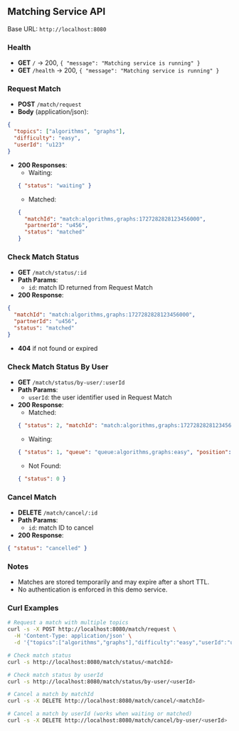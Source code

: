 ## Matching Service API

Base URL: `http://localhost:8080`

### Health
- **GET** `/` → 200, `{ "message": "Matching service is running" }`
- **GET** `/health` → 200, `{ "message": "Matching service is running" }`

### Request Match
- **POST** `/match/request`
- **Body** (application/json):
```json
{
  "topics": ["algorithms", "graphs"],
  "difficulty": "easy",
  "userId": "u123"
}
```
- **200 Responses**:
  - Waiting:
  ```json
  { "status": "waiting" }
  ```
  - Matched:
  ```json
  {
    "matchId": "match:algorithms,graphs:1727282828123456000",
    "partnerId": "u456",
    "status": "matched"
  }
  ```

### Check Match Status
- **GET** `/match/status/:id`
- **Path Params**:
  - `id`: match ID returned from Request Match
- **200 Response**:
```json
{
  "matchId": "match:algorithms,graphs:1727282828123456000",
  "partnerId": "u456",
  "status": "matched"
}
```
- **404** if not found or expired

### Check Match Status By User
- **GET** `/match/status/by-user/:userId`
- **Path Params**:
  - `userId`: the user identifier used in Request Match
- **200 Response**:
  - Matched:
  ```json
  { "status": 2, "matchId": "match:algorithms,graphs:1727282828123456000" }
  ```
  - Waiting:
  ```json
  { "status": 1, "queue": "queue:algorithms,graphs:easy", "position": 0 }
  ```
  - Not Found:
  ```json
  { "status": 0 }
  ```

### Cancel Match
- **DELETE** `/match/cancel/:id`
- **Path Params**:
  - `id`: match ID to cancel
- **200 Response**:
```json
{ "status": "cancelled" }
```

### Notes
- Matches are stored temporarily and may expire after a short TTL.
- No authentication is enforced in this demo service.

### Curl Examples
```bash
# Request a match with multiple topics
curl -s -X POST http://localhost:8080/match/request \
  -H 'Content-Type: application/json' \
  -d '{"topics":["algorithms","graphs"],"difficulty":"easy","userId":"u1"}'

# Check match status
curl -s http://localhost:8080/match/status/<matchId>

# Check match status by userId
curl -s http://localhost:8080/match/status/by-user/<userId>

# Cancel a match by matchId
curl -s -X DELETE http://localhost:8080/match/cancel/<matchId>

# Cancel a match by userId (works when waiting or matched)
curl -s -X DELETE http://localhost:8080/match/cancel/by-user/<userId>
```


